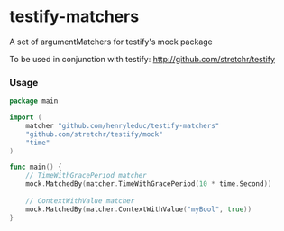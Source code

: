 # testify-matchers
A set of argumentMatchers for testify's mock package

To be used in conjunction with testify: http://github.com/stretchr/testify

### Usage

```go
package main

import (
    matcher "github.com/henryleduc/testify-matchers"
    "github.com/stretchr/testify/mock"
    "time"
)

func main() {
    // TimeWithGracePeriod matcher
    mock.MatchedBy(matcher.TimeWithGracePeriod(10 * time.Second))
    
    // ContextWithValue matcher
    mock.MatchedBy(matcher.ContextWithValue("myBool", true))
}
```